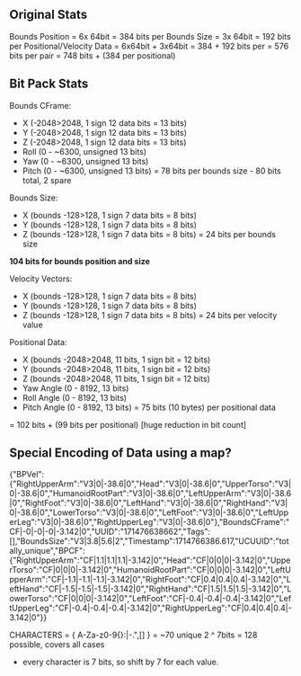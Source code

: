 
## Original Stats

Bounds Position = 6x 64bit = 384 bits per
Bounds Size = 3x 64bit = 192 bits per
Positional/Velocity Data = 6x64bit + 3x64bit = 384 + 192 bits per = 576 bits per pair
= 748 bits + (384 per positional)

## Bit Pack Stats

Bounds CFrame:
- X (-2048>2048, 1 sign 12 data bits = 13 bits)
- Y (-2048>2048, 1 sign 12 data bits = 13 bits)
- Z (-2048>2048, 1 sign 12 data bits = 13 bits)
- Roll (0 - ~6300, unsigned 13 bits)
- Yaw (0 - ~6300, unsigned 13 bits)
- Pitch (0 - ~6300, unsigned 13 bits)
= 78 bits per bounds size - 80 bits total, 2 spare

Bounds Size:
- X (bounds -128>128, 1 sign 7 data bits = 8 bits)
- Y (bounds -128>128, 1 sign 7 data bits = 8 bits)
- Z (bounds -128>128, 1 sign 7 data bits = 8 bits)
= 24 bits per bounds size

**104 bits for bounds position and size**

Velocity Vectors:
- X (bounds -128>128, 1 sign 7 data bits = 8 bits)
- Y (bounds -128>128, 1 sign 7 data bits = 8 bits)
- Z (bounds -128>128, 1 sign 7 data bits = 8 bits)
= 24 bits per velocity value

Positional Data:
- X (bounds -2048>2048, 11 bits, 1 sign bit = 12 bits)
- Y (bounds -2048>2048, 11 bits, 1 sign bit = 12 bits)
- Z (bounds -2048>2048, 11 bits, 1 sign bit = 12 bits)
- Yaw Angle (0 - 8192, 13 bits)
- Roll Angle (0 - 8192, 13 bits)
- Pitch Angle (0 - 8192, 13 bits)
= 75 bits (10 bytes) per positional data

= 102 bits + (99 bits per positional) [huge reduction in bit count]

## Special Encoding of Data using a map?

{"BPVel":{"RightUpperArm":"V3|0|-38.6|0","Head":"V3|0|-38.6|0","UpperTorso":"V3|0|-38.6|0","HumanoidRootPart":"V3|0|-38.6|0","LeftUpperArm":"V3|0|-38.6|0","RightFoot":"V3|0|-38.6|0","LeftHand":"V3|0|-38.6|0","RightHand":"V3|0|-38.6|0","LowerTorso":"V3|0|-38.6|0","LeftFoot":"V3|0|-38.6|0","LeftUpperLeg":"V3|0|-38.6|0","RightUpperLeg":"V3|0|-38.6|0"},"BoundsCFrame":"CF|-0|-0|-0|-3.142|0","UUID":"171476638662","Tags":[],"BoundsSize":"V3|3.8|5.6|2","Timestamp":1714766386.617,"UCUUID":"totally_unique","BPCF":{"RightUpperArm":"CF|1.1|1.1|1.1|-3.142|0","Head":"CF|0|0|0|-3.142|0","UpperTorso":"CF|0|0|0|-3.142|0","HumanoidRootPart":"CF|0|0|0|-3.142|0","LeftUpperArm":"CF|-1.1|-1.1|-1.1|-3.142|0","RightFoot":"CF|0.4|0.4|0.4|-3.142|0","LeftHand":"CF|-1.5|-1.5|-1.5|-3.142|0","RightHand":"CF|1.5|1.5|1.5|-3.142|0","LowerTorso":"CF|0|0|0|-3.142|0","LeftFoot":"CF|-0.4|-0.4|-0.4|-3.142|0","LeftUpperLeg":"CF|-0.4|-0.4|-0.4|-3.142|0","RightUpperLeg":"CF|0.4|0.4|0.4|-3.142|0"}}

CHARACTERS = { A-Za-z0-9{}:|-.",[]  } = ~70 unique
2 ^ 7bits = 128 possible, covers all cases
- every character is 7 bits, so shift by 7 for each value.
